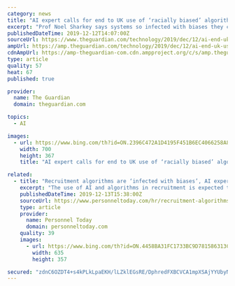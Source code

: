```yaml
---
category: news
title: "AI expert calls for end to UK use of ‘racially biased’ algorithms"
excerpt: "Prof Noel Sharkey says systems so infected with biases they cannot be trusted"
publishedDateTime: 2019-12-12T14:07:00Z
sourceUrl: https://www.theguardian.com/technology/2019/dec/12/ai-end-uk-use-racially-biased-algorithms-noel-sharkey
ampUrl: https://amp.theguardian.com/technology/2019/dec/12/ai-end-uk-use-racially-biased-algorithms-noel-sharkey
cdnAmpUrl: https://amp-theguardian-com.cdn.ampproject.org/c/s/amp.theguardian.com/technology/2019/dec/12/ai-end-uk-use-racially-biased-algorithms-noel-sharkey
type: article
quality: 57
heat: 67
published: true

provider:
  name: The Guardian
  domain: theguardian.com

topics:
  - AI

images:
  - url: https://www.bing.com/th?id=ON.2396C472A1D4195F451B6EC4066258A8
    width: 700
    height: 367
    title: "AI expert calls for end to UK use of ‘racially biased’ algorithms"

related:
  - title: "Recruitment algorithms are ‘infected with biases’, AI expert warns"
    excerpt: "The use of AI and algorithms in recruitment is expected to grow. Earlier this year an interim report from the government’s Centre for Data Ethics and Innovation suggested that there was enormous potential for algorithmic systems to improve recruitment – for example, being able to recommend jobs to people that they might not search for or ..."
    publishedDateTime: 2019-12-13T15:38:00Z
    sourceUrl: https://www.personneltoday.com/hr/recruitment-algorithms-often-infected-with-biases-ai-expert-warns/
    type: article
    provider:
      name: Personnel Today
      domain: personneltoday.com
    quality: 39
    images:
      - url: https://www.bing.com/th?id=ON.4458BA31FC1733BC9D781586313CC0CC
        width: 635
        height: 357

secured: "zdnC6OZDT4+s4kPLkLpaEKH/lLZklEGsRE/DphredFXBCVCA1mpXSAjYYUbyNeqgXKD3ToZBRjmgDVRiidJ3G3i97P7uhXZI159Hoy1j3m8um7jGISm1TVri9jsJFlbCe1QZLTwbLViqR4/Z1by8USYFLHe6kgXZmfJ+xfewaH7+9GhYpiOPn7g9uNGO2ijmr/8qLuffuCopVOLu6zNyQ+NibpOCpeF1njcchCJLXsWzYNULocoTh8IcEa9t7PWdcKTbAkEy++81i435O3Zy1w==;/X7IwhMOKApcfyz/gWd0qA=="
---
```


